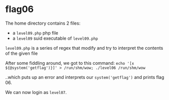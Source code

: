 # flag06

The home directory contains 2 files:
- a `level09.php` php file
- a `level09` suid executable of `level09.php`

`level09.php` is a series of regex that modify and try to interpret the contents of the given file

After some fiddling around, we got to this command:
`echo '[x ${@system('getflag')}]' > /run/shm/wow; ./level06 /run/shm/wow`

..which puts up an error and interprets our `system('getflag')` and prints flag 06.

We can now login as `level07`.
